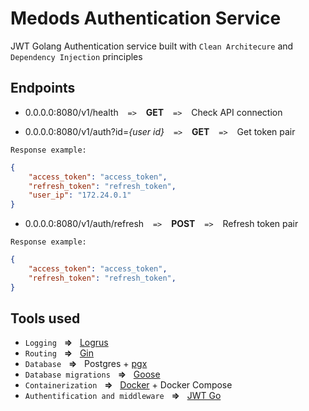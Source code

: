 # Medods Authentication Service

JWT Golang Authentication service built with `Clean Architecure` and `Dependency Injection` principles

## Endpoints

- 0.0.0.0:8080/v1/health &ensp; `=>`  &ensp; **GET** &ensp;  `=>` &ensp; Check API connection

  
- 0.0.0.0:8080/v1/auth?id=*{user id}* &ensp; `=>`  &ensp; **GET** &ensp;  `=>` &ensp; Get token pair

`Response example:`

```json
{
    "access_token": "access_token",
    "refresh_token": "refresh_token",
    "user_ip": "172.24.0.1"
}
```
- 0.0.0.0:8080/v1/auth/refresh &ensp; `=>`  &ensp; **POST** &ensp;  `=>` &ensp; Refresh token pair
  
`Response example:`
```json
{
    "access_token": "access_token",
    "refresh_token": "refresh_token",
}
```

## Tools used

- `Logging` &nbsp; **=>**  &nbsp; [Logrus](https://github.com/sirupsen/logrus)
- `Routing` &nbsp; **=>**  &nbsp;  [Gin](https://github.com/gin-gonic/gin)
- `Database` &nbsp; **=>**  &nbsp;  Postgres + [pgx](github.com/jackc/pgx/v5)
- `Database migrations` &nbsp; **=>**  &nbsp; [Goose](https://github.com/pressly/goose#sql-migrations)
- `Containerization` &nbsp; **=>**  &nbsp; [Docker](http://docker.com/) + Docker Compose
- `Authentification and middleware` &nbsp; **=>**  &nbsp;  [JWT Go](https://github.com/golang-jwt/jwt)
